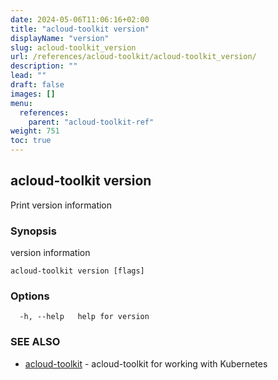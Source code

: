 ```yaml
---
date: 2024-05-06T11:06:16+02:00
title: "acloud-toolkit version"
displayName: "version"
slug: acloud-toolkit_version
url: /references/acloud-toolkit/acloud-toolkit_version/
description: ""
lead: ""
draft: false
images: []
menu:
  references:
    parent: "acloud-toolkit-ref"
weight: 751
toc: true
---
```

## acloud-toolkit version

Print version information

### Synopsis

version information

```
acloud-toolkit version [flags]
```

### Options

```
  -h, --help   help for version
```

### SEE ALSO

* [acloud-toolkit](/references/acloud-toolkit/acloud-toolkit/)	 - acloud-toolkit for working with Kubernetes

